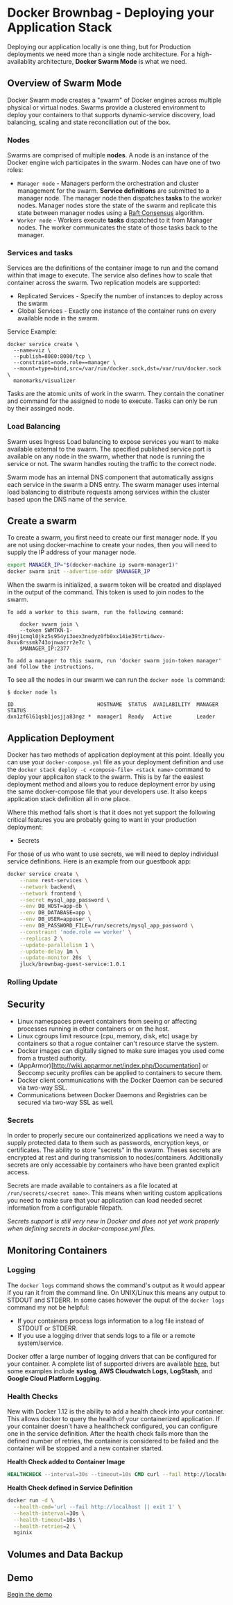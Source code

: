 # Docker Brownbag - Deploying your Application Stack
Deploying our application locally is one thing, but for Production deployments we need more than a single node architecture. For
a high-availablity architecture, __Docker Swarm Mode__ is what we need.

## Overview of Swarm Mode
Docker Swarm mode creates a "swarm" of Docker engines  across multiple physical or virtual nodes. Swarms provide a clustered environment to deploy your 
containers to that supports dynamic-service discovery, load balancing, scaling and state reconciliation out of the box.

### Nodes 
Swarms are comprised of multiple __nodes__. A node is an instance of the Docker engine wich participates in the swarm. Nodes can have one of two roles:
* `Manager node` - Managers perform the orchestration and cluster management for the swarm. __Service definitions__ are submitted to a manager node. The manager node
then dispatches __tasks__ to the worker nodes. Manager nodes store the state of the swarm and replicate this state between manager nodes
using a [Raft Consensus](http://thesecretlivesofdata.com/raft/) algorithm.
* `Worker node` - Workers execute __tasks__ dispatched to it from Manager nodes. The worker communicates the state of those tasks back to the manager.

### Services and tasks
Services are the definitions of the container image to run and the comand within that image to execute. The service also defines how to scale that
container across the swarm. Two replication models are supported:
* Replicated Services - Specify the number of instances to deploy across the swarm
* Global Services - Exactly one instance of the container runs on every available node in the swarm.

Service Example:
```
docker service create \
  --name=viz \
  --publish=8080:8080/tcp \
  --constraint=node.role==manager \
  --mount=type=bind,src=/var/run/docker.sock,dst=/var/run/docker.sock \
  manomarks/visualizer
```

Tasks are the atomic units of work in the swarm. They contain the conatiner and command for the assigned to node to execute. 
Tasks can only be run by their assinged node.

### Load Balancing
Swarm uses Ingress Load balancing to expose services you want to make available external to the swarm. The specified published service port is available on any
node in the swarm, whether that node is running the service or not. The swarm handles routing the traffic to the correct node. 

Swarm mode has an internal DNS component that automatically assigns each service in the swarm a DNS entry. The swarm manager uses internal load balancing
 to distribute requests among services within the cluster based upon the DNS name of the service.

## Create a swarm
To create a swarm, you first need to create our first manager node. If you are not using docker-machine to create your nodes, then you will
need to supply the IP address of your manager node.
```bash
export MANAGER_IP="$(docker-machine ip swarm-manager1)"
docker swarm init --advertise-addr $MANAGER_IP
```

When the swarm is initialized, a swarm token will be created and displayed in the output of the command. This token is used to join nodes to the swarm.
```
To add a worker to this swarm, run the following command:

    docker swarm join \
    --token SWMTKN-1-49nj1cmql0jkz5s954yi3oex3nedyz0fb0xx14ie39trti4wxv-8vxv8rssmk743ojnwacrr2e7c \
    $MANAGER_IP:2377

To add a manager to this swarm, run 'docker swarm join-token manager' and follow the instructions.
```

To see all the nodes in our swarm we can run the `docker node ls` command:
```
$ docker node ls

ID                           HOSTNAME  STATUS  AVAILABILITY  MANAGER STATUS
dxn1zf6l61qsb1josjja83ngz *  manager1  Ready   Active        Leader
```

## Application Deployment
Docker has two methods of application deployment at this point. Ideally you can use your `docker-compose.yml` file as your deployment definition and use
the `docker stack deploy -c <compose-file> <stack name>` command to deploy your applicaiton stack to the swarm. This is by far the easiest deployment
method and allows you to reduce deployment error by using the same docker-compose file that your developers use. It also keeps application stack
definition all in one place.

Where this method falls short is that it does not yet support the following critical features you are probably going to want
 in your production deployment:
* Secrets

For those of us who want to use secrets, we will need to deploy individual service definitions. Here is an example from our guestbook app:
```bash
docker service create \
    --name rest-services \
    --network backend\
    --network frontend \
    --secret mysql_app_password \
    --env DB_HOST=app-db \
    --env DB_DATABASE=app \
    --env DB_USER=appuser \
    --env DB_PASSWORD_FILE=/run/secrets/mysql_app_password \
    --constraint 'node.role == worker' \
    --replicas 2 \
    --update-parallelism 1 \
    --update-delay 1m \
    --update-monitor 20s  \
    jluck/brownbag-guest-service:1.0.1
```

### Rolling Update

## Security

* Linux namespaces prevent containers from seeing or affecting processes running in other containers or on the host.
* Linux cgroups limit resource (cpu, memory, disk, etc) usage by containers so that a rogue container can't resource starve the system.
* Docker images can digitally signed to make sure images you used come from a trusted authority.
* (AppArmor)[http://wiki.apparmor.net/index.php/Documentation] or Seccomp security profiles can be applied to containers to secure them.
* Docker client communications with the Docker Daemon can be secured via two-way SSL.
* Communications between Docker Daemons and Registries can be secured via two-way SSL as well.

### Secrets
In order to properly secure our containerized applications we need a way to supply protected data to them such as passwords, encryption keys, or certificates.
The ability to store "secrets" in the swarm. Theses secrets are encrypted at rest and during transmission to nodes/containers. Additionally secrets are only accessable
by containers who have been granted explicit access.

Secrets are made available to containers as a file located at `/run/secrets/<secret name>`. This means when writing custom applications you need to make sure
that your application can load needed secret information from a configurable filepath.

_Secrets support is still very new in Docker and does not yet work properly when defining secrets in docker-compose.yml files._

## Monitoring Containers

### Logging
The `docker logs` command shows the command's output as it would appear if you ran it from the command line. On UNIX/Linux this means any output to
STDOUT and STDERR. In some cases however the ouput of the `docker logs` command my not be helpful:
* If your containers process logs information to a log file instead of STDOUT or STDERR.
* If you use a logging driver that sends logs to a file or a remote system/service.

Docker offer a large number of logging drivers that can be configured for your container. A complete list of supported drivers are available [here](https://docs.docker.com/engine/admin/logging/overview/),
but some examples include __syslog__, __AWS Cloudwatch Logs__, __LogStash__, and __Google Cloud Platform Logging__.

### Health Checks
New with Docker 1.12 is the ability to add a health check into your container. This allows docker to query the health of your containerized application.
If your container doesn't have a healthcheck configured, you can configure one in the service definition. After the health check fails more than the
defined number of retries, the container is considered to be failed and the container will be stopped and a new container started.

__Health Check added to Container Image__
```Dockerfile
HEALTHCHECK --interval=30s --timeout=10s CMD curl --fail http://localhost/healthz || exit 1
```

__Health Check defined in Service Definition__
```bash
docker run -d \
  --health-cmd='url --fail http://localhost || exit 1' \
  --health-interval=30s \
  --health-timeout=10s \
  --health-retries=2 \
  nginix
```

## Volumes and Data Backup

## Demo
[Begin the demo](swarm)